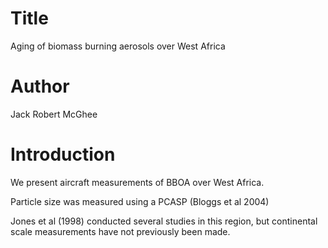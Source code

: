 # Title
Aging of biomass burning aerosols over West Africa

# Author
Jack Robert McGhee

# Introduction
We present aircraft measurements of BBOA over West Africa.

Particle size was measured using a PCASP (Bloggs et al 2004)

Jones et al (1998) conducted several studies in this region, 
but continental scale measurements have not previously been made.

